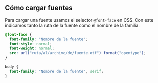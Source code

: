 ## Cómo cargar fuentes

Para cargar una fuente usamos el selector `@font-face` en CSS. Con este indicamos tanto la ruta de la fuente como el nombre de la familia:

```css
@font-face {
  font-family: "Nombre de la fuente";
  font-style: normal;
  font-weight: normal;
  src: url("ruta/al/archivo/de/fuente.otf") format("opentype");
}

body {
  font-family: "Nombre de la fuente", serif;
}
```